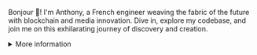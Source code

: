 Bonjour 👋! I'm Anthony, a French engineer weaving the fabric of the future with blockchain and media innovation. Dive in, explore my codebase, and join me on this exhilarating journey of discovery and creation.

<details>

<summary>More information</summary>

## 🛠 Technical Expertise & Stack

### Core Competencies
- **Decentralized Applications**: Crafting the future with tokenomics, DeFi protocols, and DAO structures.
- **Media Innovations**: Pioneering audience tracking and monetization strategies.
- **Blockchain Development**: Experienced on EVM chains like Ethereum and Polygon.
- **Prototyping**: Turning ideas into tangible, functional prototypes.
- **Project Leadership**: Steering cross-functional projects to success.

### Tech Stack

![NodeJS](https://img.shields.io/badge/-NodeJS-339933?logo=node.js&logoColor=white)
![TypeScript](https://img.shields.io/badge/-TypeScript-3178C6?logo=typescript&logoColor=white)
![Solidity](https://img.shields.io/badge/-Solidity-363636?logo=solidity&logoColor=white)
![React](https://img.shields.io/badge/-React-61DAFB?logo=react&logoColor=white)
![MongoDB](https://img.shields.io/badge/-MongoDB-47A248?logo=mongodb&logoColor=white)
![Ethereum](https://img.shields.io/badge/-Ethereum-3C3C3D?logo=ethereum&logoColor=white)
![Polygon](https://img.shields.io/badge/-Polygon-8248E5?logo=polygon&logoColor=white)
![Google Cloud](https://img.shields.io/badge/-Google_Cloud-4285F4?logo=google-cloud&logoColor=white)
![AWS](https://img.shields.io/badge/-AWS-232F3E?logo=amazon-aws&logoColor=white)


- **Languages**: NodeJS/TypeScript, SQL, Mongo, Solidity, React.
- **Tools & Libraries**: Hardhat, Slither, Thirdweb, Open Rarity, Chainlink VRF, Google Data Studio.
- **Standards**: ERC20/ERC721/ERC1155, ERC721A, ERC20Permit, ERC2771, Merkle proofs, Gasless transactions.
- **Platforms**: Fleek, Cloudflare workers, Google Cloud, AWS.

## 🌟 Notable Projects & Contributions

### **Web3 Consultant & Solidity Developer (2022-now)**
- Led educational sessions at Toulouse Business School and [blockchain workshops at Epitech](https://github.com/antho31/solidity-workshop-epitech).
- Led and advised on NFTs and crypto-assets projects ([bufalo](https://www.bufalomusic.com/), [Podcast Magazine](https://podcastmagazine.fr/category/nft/) and more).
- Developed and deployed smart contracts on EVM chains. 
  - [Bufalo NFT Skulls](https://github.com/antho31/bufalo-nft-skulls) - NFTs linked to musical commercial rights, integrated with ERC20-based rewards.
  - [d>sponsor](https://github.com/d-cast-media/dsponsor) - Decentralized monetization protocol for publishers.

### **OKP4 - DevRel Engineer (2023)**
- Evangelized the [OKP4 blockchain](https://okp4.network/) to developers, hosted workshops and organized grant programs.
- Contributed to the project’s whitepaper, focusing on technical aspects and tokenomics.
- Provided technical documentation, created [tutorials](https://github.com/okp4/docs/blob/main/docs/tutorials/overview.md) and boilerplates (like [this OKP4 Vite UI Starter](https://github.com/antho31/okp4-ui-boilerplate)) to enhance developer experience.

### **Media Innovation & Data Engineer (2016-2023)**
- Spearheaded the development and implementation of audience measurement dashboards.
- Developed prototypes exploring new media opportunities.
- Advised multiple radio and podcast projects, ensuring best practices and optimal solutions.

## 🎧 Passion Projects

Between 2018 and 2021, I was the creator and host of the podcast [Des Ondes Vocast](https://www.vocast.fr), a show dedicated to the medium's history and innovation in the radio industry. I used it as a sandbox for experimentation, particularly:
- I conducted [a study to demonstrate the ease with which podcast download figures can be manipulated](https://anthony-gourraud.medium.com/a-new-model-to-detect-the-thousands-of-fake-but-iab-certified-podcast-downloads-i-got-20cee2e2eb39) and subsequently [open-sourced the code](https://github.com/Vocast-fr/podcheater).
- I created a system that continuously recorded over 300 radio stations 24/7, storing [hourly recordings for up to 6 months](https://piges.vocast.fr). This led to the creation of [Vocazap](https://github.com/Vocast-fr/Vocazap), a platform offering random zapping by extracting snippets from random records.


## 📚 Continuous Learning

In the ever-evolving tech landscape, I believe in staying a student. From blockchain nuances to media trends, I'm always looking for the next big thing.

## 🤙 Connect & Collaborate

Got an intriguing project? Or want to geek out over the latest in blockchain or media tech? Let's connect and make magic happen!

### Socials 

[![LinkedIn](https://img.shields.io/badge/-LinkedIn-0077B5?logo=linkedin&logoColor=white&link=https://www.linkedin.com/in/anthony-gourraud/)](https://www.linkedin.com/in/anthony-gourraud/)
[![Twitter](https://img.shields.io/badge/-Twitter-1DA1F2?logo=twitter&logoColor=white&link=https://twitter.com/AnthonyGourraud)](https://twitter.com/AnthonyGourraud)

### Web3 ID: [anthonyg.eth](https://web3.bio/anthonyg.eth)

* 🌐 [ENS](https://app.ens.domains/anthonyg.eth)

* ☘️ [Hey (formerly Lenster)](https://hey.xyz/u/anthonyg)

* 🎖️ [POAPs](https://collectors.poap.xyz/scan/0x64e8f7c2b4fd33f5e8470f3c6df04974f90fc2ca)

</details>
